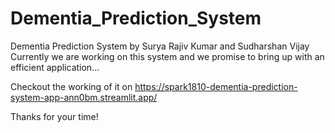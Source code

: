 # Dementia_Prediction_System
Dementia Prediction System by Surya Rajiv Kumar and Sudharshan Vijay
Currently we are working on this system and we promise to bring up with an efficient application...

Checkout the working of it on https://spark1810-dementia-prediction-system-app-ann0bm.streamlit.app/

Thanks for your time!
